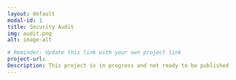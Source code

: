 ```yaml
---
layout: default
modal-id: 1
title: Security Audit
img: audit.png
alt: image-alt

# Reminder: Update this link with your own project link
project-url:
Description: This project is in progress and not ready to be published just yet. Please contact me if you like a sneak peak. Otherwise stay tuned!
---
```

